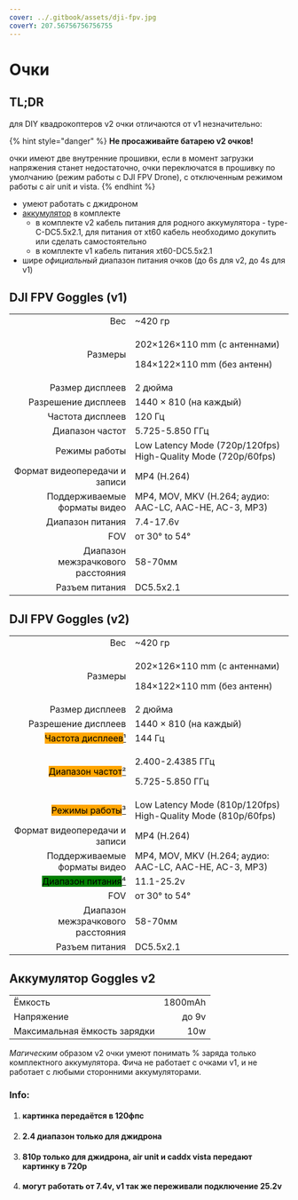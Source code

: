 ```yaml
---
cover: ../.gitbook/assets/dji-fpv.jpg
coverY: 207.56756756756755
---
```


# Очки

## TL;DR

для DIY квадрокоптеров v2 очки отличаются от v1 незначительно:

{% hint style="danger" %}
**Не просаживайте батарею v2 очков!**

очки имеют две внутренние прошивки, если в момент загрузки напряжения станет недостаточно, очки переключатся в прошивку по умолчанию (режим работы с DJI FPV Drone), с отключенным режимом работы с air unit и vista.
{% endhint %}

* умеют работать с джидроном
* [аккумулятор](vision-and-values.md#undefined) в комплекте
  * в комплекте v2 кабель питания для родного аккумулятора - type-C-DC5.5x2.1, для питания от xt60 кабель необходимо докупить или сделать самостоятельно
  * в комплекте v1 кабель питания xt60-DC5.5x2.1
* шире _официальный_ диапазон питания очков (до 6s для v2, до 4s для v1)&#x20;

## DJI FPV Goggles (v1)

|                                   |                                                                       |
| --------------------------------: | --------------------------------------------------------------------- |
|                               Вес | \~420 гр                                                              |
|                           Размеры | <p>202×126×110 mm (с антеннами)</p><p>184×122×110 mm (без антенн)</p> |
|                   Размер дисплеев | 2 дюйма                                                               |
|               Разрешение дисплеев | 1440 × 810 (на каждый)                                                |
|                  Частота дисплеев | 120 Гц                                                                |
|                   Диапазон частот | 5.725-5.850 ГГц                                                       |
|                     Режимы работы | Low Latency Mode (720p/120fps) High-Quality Mode (720p/60fps)         |
|     Формат видеопередачи и записи | MP4 (H.264)                                                           |
|      Поддерживаемые форматы видео | MP4, MOV, MKV (H.264; аудио: AAC-LC, AAC-HE, AC-3, MP3)               |
|                  Диапазон питания | 7.4-17.6v                                                             |
|                               FOV | от 30° to 54°                                                         |
| Диапазон межзрачкового расстояния | 58-70мм                                                               |
|                    Разъем питания | DC5.5x2.1                                                             |

## DJI FPV Goggles (v2)

|                                                                                                                                                                 |                                                                       |
| --------------------------------------------------------------------------------------------------------------------------------------------------------------: | --------------------------------------------------------------------- |
|                                                                                                                                                             Вес | \~420 гр                                                              |
|                                                                                                                                                         Размеры | <p>202×126×110 mm (с антеннами)</p><p>184×122×110 mm (без антенн)</p> |
|                                                                                                                                                 Размер дисплеев | 2 дюйма                                                               |
|                                                                                                                                             Разрешение дисплеев | 1440 × 810 (на каждый)                                                |
|                                          <mark style="background-color:orange;">Частота дисплеев</mark>[¹](vision-and-values.md#kartinka-peredayotsya-v-120fps) | 144 Гц                                                                |
|                                        <mark style="background-color:orange;">Диапазон частот</mark>[²](vision-and-values.md#2.4-diapazon-tolko-dlya-dzhidrona) | <p>2.400-2.4385 ГГц</p><p>5.725-5.850 ГГц</p>                         |
| <mark style="background-color:orange;">Режимы работы</mark>[³](vision-and-values.md#810p-tolko-dlya-dzhidrona-air-unit-i-caddx-vista-peredayut-kartinku-v-720p) | Low Latency Mode (810p/120fps) High-Quality Mode (810p/60fps)         |
|                                                                                                                                   Формат видеопередачи и записи | MP4 (H.264)                                                           |
|                                                                                                                                    Поддерживаемые форматы видео | MP4, MOV, MKV (H.264; аудио: AAC-LC, AAC-HE, AC-3, MP3)               |
|         <mark style="background-color:green;">Диапазон питания</mark>[⁴](vision-and-values.md#mogut-rabotat-ot-7.4v-v1-tak-zhe-perezhivali-podklyuchenie-25.2v) | 11.1-25.2v                                                            |
|                                                                                                                                                             FOV | от 30° to 54°                                                         |
|                                                                                                                               Диапазон межзрачкового расстояния | 58-70мм                                                               |
|                                                                                                                                                  Разъем питания | DC5.5x2.1                                                             |

## Аккумулятор Goggles v2

|                              |         |
| ---------------------------- | ------: |
| Ёмкость                      | 1800mAh |
| Напряжение                   |   до 9v |
| Максимальная ёмкость зарядки |     10w |

_Магическим_ образом v2 очки умеют понимать % заряда только комплектного аккумулятора. Фича не работает с очками v1, и не работает с любыми сторонними аккумуляторами.

### Info:

1. #### картинка передаётся в 120фпс
2. #### 2.4 диапазон только для джидрона
3. #### 810p только для джидрона, air unit и caddx vista передают картинку в 720p
4. #### могут работать от 7.4v, v1 так же переживали подключение 25.2v
